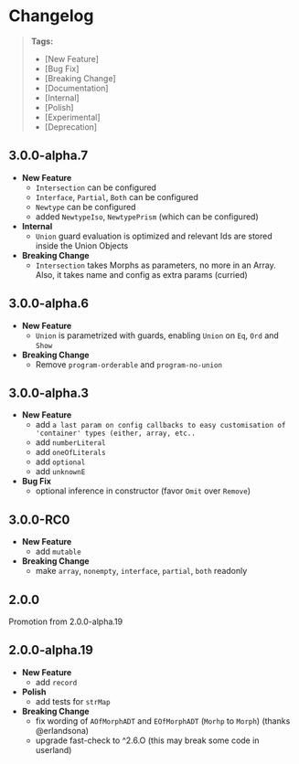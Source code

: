 # Changelog

> **Tags:**
>
> - [New Feature]
> - [Bug Fix]
> - [Breaking Change]
> - [Documentation]
> - [Internal]
> - [Polish]
> - [Experimental]
> - [Deprecation]

## 3.0.0-alpha.7

- **New Feature**
  - `Intersection` can be configured
  - `Interface`, `Partial`, `Both` can be configured
  - `Newtype`  can be configured
  - added `NewtypeIso`, `NewtypePrism` (which can be configured)
- **Internal**
  - `Union` guard evaluation is optimized and relevant Ids are stored inside the Union Objects
- **Breaking Change**
  - `Intersection` takes Morphs as parameters, no more in an Array. Also, it takes name and config as extra params (curried)

## 3.0.0-alpha.6

- **New Feature**
  - `Union` is parametrized with guards, enabling `Union` on `Eq`, `Ord` and `Show`
- **Breaking Change**
  - Remove `program-orderable` and `program-no-union`

## 3.0.0-alpha.3

- **New Feature**
  - add `a last param on config callbacks to easy customisation of 'container' types (either, array, etc..`
  - add `numberLiteral`
  - add `oneOfLiterals`
  - add `optional`
  - add `unknownE`
- **Bug Fix**
  - optional inference in constructor (favor `Omit` over `Remove`)

## 3.0.0-RC0

- **New Feature**
  - add `mutable`
- **Breaking Change**
  - make `array`, `nonempty`, `interface`, `partial`, `both` readonly

## 2.0.0

Promotion from 2.0.0-alpha.19

## 2.0.0-alpha.19

- **New Feature**
  - add `record`
- **Polish**
  - add tests for `strMap`
- **Breaking Change**
  - fix wording of `AOfMorphADT` and `EOfMorphADT` (`Morhp` to `Morph`) (thanks @erlandsona)
  - upgrade fast-check to ^2.6.O (this may break some code in userland)
